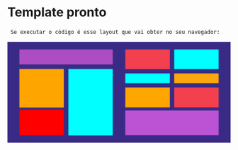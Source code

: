 # Template pronto

```bash
 Se executar o código é esse layout que vai obter no seu navegador:
```
<p style="height:400px;" align="center">
    <img src="./src/img/layout-task1.png">
</p>
